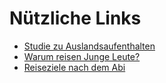 # Nützliche Links

- [Studie zu Auslandsaufenthalten](https://www.initiative-auslandszeit.de/studie-auslandsaufenthalt-ergebnisse.html)
- [Warum reisen Junge Leute?](https://www.wege-ins-ausland.de/ratgeber/reisen-nach-dem-abitur)
- [Reiseziele nach dem Abi](https://www.ef.de/blog/language/10-tolle-staedte-fuer-deine-reise-nach-dem-abi/)
